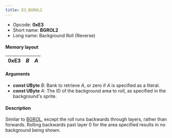 ```yaml
---
title: E3_BGROL2
---
```


- Opcode: **0xE3**
- Short name: **BGROL2**
- Long name: Background Roll (Reverse)

#### Memory layout

| 0xE3 | *B* | *A* |
|------|-----|-----|

#### Arguments

- **const UByte** *B*: Bank to retrieve *A*, or zero if *A* is specified as a literal.
- **const UByte** *A*: The ID of the background area to roll, as specified in the background's sprite.

#### Description

Similar to [BGROL](E2_BGROL.md), except the roll runs backwards through layers, rather than forwards. Rolling backwards past layer 0 for the area specified results in no background being shown.
